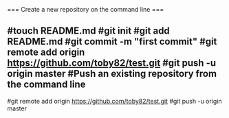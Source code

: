 <nowiki>
=== Create a new repository on the command line ===

#touch README.md
#git init
#git add README.md
#git commit -m "first commit"
#git remote add origin https://github.com/toby82/test.git
#git push -u origin master
#Push an existing repository from the command line
----------
#git remote add origin https://github.com/toby82/test.git
#git push -u origin master
</nowiki>
